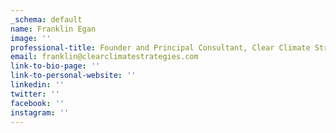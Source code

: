 ```yaml
---
_schema: default
name: Franklin Egan
image: ''
professional-title: Founder and Principal Consultant, Clear Climate Strategies
email: franklin@clearclimatestrategies.com
link-to-bio-page: ''
link-to-personal-website: ''
linkedin: ''
twitter: ''
facebook: ''
instagram: ''
---
```

